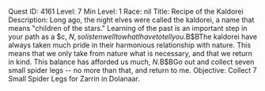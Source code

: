 Quest ID: 4161
Level: 7
Min Level: 1
Race: nil
Title: Recipe of the Kaldorei
Description: Long ago, the night elves were called the kaldorei, a name that means "children of the stars." Learning of the past is an important step in your path as a $c, $N, so listen well to what I have to tell you.$B$BThe kaldorei have always taken much pride in their harmonious relationship with nature. This means that we only take from nature what is necessary, and that we return in kind. This balance has afforded us much, $N.$B$BGo out and collect seven small spider legs -- no more than that, and return to me.
Objective: Collect 7 Small Spider Legs for Zarrin in Dolanaar.
